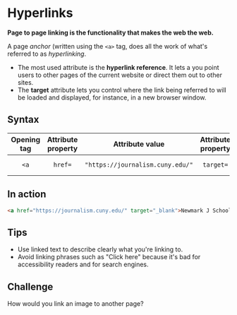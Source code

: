# Hyperlinks
__Page to page linking is the functionality that makes the web the web.__

A page _anchor_ (written using the `<a>` tag, does all the work of what's referred to as _hyperlinking_.

- The most used attribute is the __hyperlink reference__. It lets a you point users to other pages of the current website or direct them out to other sites.
- The __target__ attribute lets you control where the link being referred to will be loaded and displayed, for instance, in a new browser window.

## Syntax

|Opening tag|Attribute property|Attribute value|Attribute property|Attribute value|Content|Closing tag|
|:--:|:--:|:--:|:--:|:--:|:--:|:--:|
|`<a`|`href=`|`"https://journalism.cuny.edu/"`|`target=`|`"_blank">`|Newmark J School|`</a>`|

## In action
```html
<a href="https://journalism.cuny.edu/" target="_blank">Newmark J School</a>
```

## Tips
- Use linked text to describe clearly what you're linking to.
- Avoid linking phrases such as "Click here" because it's bad for accessibility readers and for search engines.

## Challenge
How would you link an image to another page?
